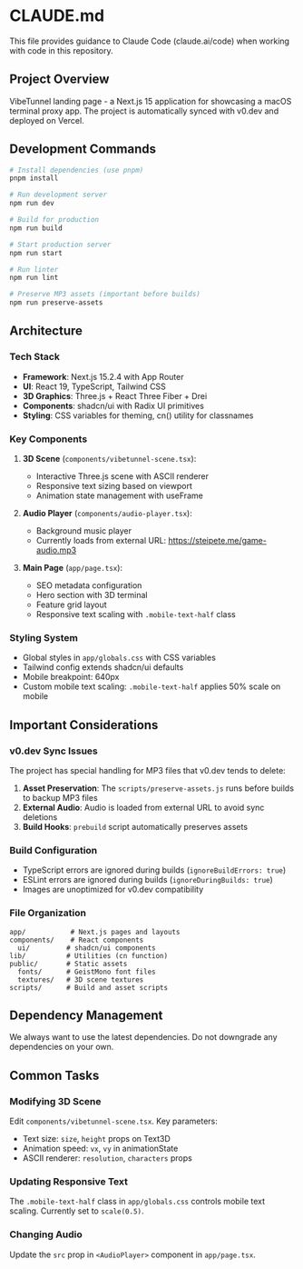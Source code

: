 # CLAUDE.md

This file provides guidance to Claude Code (claude.ai/code) when working with code in this repository.

## Project Overview

VibeTunnel landing page - a Next.js 15 application for showcasing a macOS terminal proxy app. The project is automatically synced with v0.dev and deployed on Vercel.

## Development Commands

```bash
# Install dependencies (use pnpm)
pnpm install

# Run development server
npm run dev

# Build for production
npm run build

# Start production server
npm run start

# Run linter
npm run lint

# Preserve MP3 assets (important before builds)
npm run preserve-assets
```

## Architecture

### Tech Stack

- **Framework**: Next.js 15.2.4 with App Router
- **UI**: React 19, TypeScript, Tailwind CSS
- **3D Graphics**: Three.js + React Three Fiber + Drei
- **Components**: shadcn/ui with Radix UI primitives
- **Styling**: CSS variables for theming, cn() utility for classnames

### Key Components

1. **3D Scene** (`components/vibetunnel-scene.tsx`):

   - Interactive Three.js scene with ASCII renderer
   - Responsive text sizing based on viewport
   - Animation state management with useFrame

2. **Audio Player** (`components/audio-player.tsx`):

   - Background music player
   - Currently loads from external URL: https://steipete.me/game-audio.mp3

3. **Main Page** (`app/page.tsx`):
   - SEO metadata configuration
   - Hero section with 3D terminal
   - Feature grid layout
   - Responsive text scaling with `.mobile-text-half` class

### Styling System

- Global styles in `app/globals.css` with CSS variables
- Tailwind config extends shadcn/ui defaults
- Mobile breakpoint: 640px
- Custom mobile text scaling: `.mobile-text-half` applies 50% scale on mobile

## Important Considerations

### v0.dev Sync Issues

The project has special handling for MP3 files that v0.dev tends to delete:

1. **Asset Preservation**: The `scripts/preserve-assets.js` runs before builds to backup MP3 files
2. **External Audio**: Audio is loaded from external URL to avoid sync deletions
3. **Build Hooks**: `prebuild` script automatically preserves assets

### Build Configuration

- TypeScript errors are ignored during builds (`ignoreBuildErrors: true`)
- ESLint errors are ignored during builds (`ignoreDuringBuilds: true`)
- Images are unoptimized for v0.dev compatibility

### File Organization

```
app/           # Next.js pages and layouts
components/    # React components
  ui/         # shadcn/ui components
lib/          # Utilities (cn function)
public/       # Static assets
  fonts/      # GeistMono font files
  textures/   # 3D scene textures
scripts/      # Build and asset scripts
```

## Dependency Management

We always want to use the latest dependencies. Do not downgrade any dependencies on your own.

## Common Tasks

### Modifying 3D Scene

Edit `components/vibetunnel-scene.tsx`. Key parameters:

- Text size: `size`, `height` props on Text3D
- Animation speed: `vx`, `vy` in animationState
- ASCII renderer: `resolution`, `characters` props

### Updating Responsive Text

The `.mobile-text-half` class in `app/globals.css` controls mobile text scaling. Currently set to `scale(0.5)`.

### Changing Audio

Update the `src` prop in `<AudioPlayer>` component in `app/page.tsx`.
